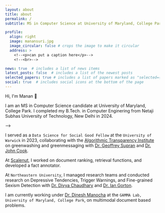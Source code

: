 ```yaml
---
layout: about
title: about
permalink: /
subtitle: MS in Computer Science at University of Maryland, College Park

profile:
  align: right
  image: manansuri.jpg
  image_circular: false # crops the image to make it circular
  address: >
    <!--<p>can put a caption here</p>-->
    <!--<br>-->

news: true  # includes a list of news items
latest_posts: false  # includes a list of the newest posts
selected_papers: true # includes a list of papers marked as "selected={true}"
social: true  # includes social icons at the bottom of the page
---
```


Hi, I'm Manan 👋

I am an MS in Computer Science candidate at University of Maryland, College Park. I completed my B.Tech. in Computer Enginering from Netaji Subhas University of Technology, New Delhi in 2024.



<!-- My academic journey has been marked by consistent excellence, earning me the prestigious CVSPK Scholar distinction, placing me consistenly within the top 5% of my cohort. -->
<!-- 
With a keen interest in AI, Data, and Software, I've embarked on a dynamic professional journey that reflects my passion and dedication. One of my recent achievements includes serving as a `Data Science for Social Good Fellow` at the `University of Warwick` during the summer of 2023. Collaborating closely with the [Algorithmic Transparency Institute](https://ati.io/), I delved into the critical domain of greenwashing and greenmessaging. Working alongside luminaries like [Dr. Geoffrey Supran](https://people.miami.edu/profile/19dbd62ef7e2e5fcd155ef0c53f35bc8) from the University of Miami and [Dr. John Cook](https://findanexpert.unimelb.edu.au/profile/1028119-john-cook) from the University of Melbourne, I contributed to fostering transparency in this pivotal area.

I've also had the privilege to contribute meaningfully to the startup landscape, particularly at the dynamic startup [Scalenut](https://www.scalenut.com/). In this role, I had the opportunity to harness the capabilities of Language Model technologies, working on tasks such as document ranking and retrieval functions. One notable accomplishment was my involvement in creating a high-performing fact annotator, a modest contribution that aimed to enhance the startup's offerings.

Research has been a cornerstone of my journey, and I've had the privilege of collaborating with distinguished minds in academia. At `Northeastern University`, I worked alongside [Dr. Divya Chaudhary](https://www.khoury.northeastern.edu/people/divya-chaudhary/) and [Dr. Ian Gorton](https://www.khoury.northeastern.edu/people/ian-gorton/), managing and guiding four research teams. Together, we delved into crucial areas such as Depressive Tendencies, Trigger Warnings, and Fine-grained Sexism Detection.

<!-- My research endeavors extended to the `MIDAS Lab at IIIT Delhi`, where, under the guidance of [Dr. Rajiv Ratan Shah](https://www.iiitd.ac.in/rajivratn), I explored the intricate interplay of speech disfluency, conversational context, and user history for the vital task of hate speech detection. -->

<!-- Currently, I am privileged to be under the mentorship of [Dr. Dinesh Manocha](https://www.cs.umd.edu/people/dmanocha) at the `GAMMA Lab, University of Maryland, College Park`. My current works encompass Implicit Hate Speech, pioneering Data Augmentation techniques for Low Resource Complex Named Entity Recognition, and the innovative realm of text-guided document editing. --> -->


I served as a `Data Science for Social Good Fellow` at the `University of Warwick` in 2023, collaborating with the [Algorithmic Transparency Institute](https://ati.io/) on greenwashing and greenmessaging with [Dr. Geoffrey Supran](https://people.miami.edu/profile/19dbd62ef7e2e5fcd155ef0c53f35bc8) and [Dr. John Cook](https://findanexpert.unimelb.edu.au/profile/1028119-john-cook).

At [Scalenut](https://www.scalenut.com/), I worked on document ranking, retrieval functions, and developed a fact annotator.

At `Northeastern University`, I managed research teams and conducted research on Depressive Tendencies, Trigger Warnings, and Fine-grained Sexism Detection with [Dr. Divya Chaudhary](https://www.khoury.northeastern.edu/people/divya-chaudhary/) and [Dr. Ian Gorton](https://www.khoury.northeastern.edu/people/ian-gorton/).

I am currently working under [Dr. Dinesh Manocha](https://www.cs.umd.edu/people/dmanocha) at the `GAMMA Lab, University of Maryland, College Park`, on multimodal document based problems.


